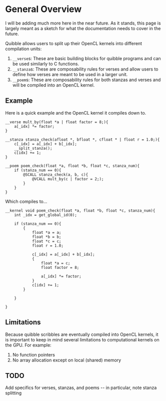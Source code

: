 # General Overview

I will be adding much more here in the near future.
As it stands, this page is largely meant as a sketch for what the documentation needs to cover in the future.

Quibble allows users to split up their OpenCL kernels into different compilation units:

1. `__verse`s: These are basic building blocks for quibble programs and can be used similarly to C functions.
2. `__stanza`s: These are composability rules for verses and allow users to define how verses are meant to be used in a larger unit.
3. `__poem`s: These are composability rules for both stanzas and verses and will be compiled into an OpenCL kernel.

## Example

Here is a quick example and the OpenCL kernel it compiles down to.

```
__verse mult_by(float *a | float factor = 8;){
    a[_idx] *= factor;
}

__stanza stanza_check(afloat *, bfloat *, cfloat * | float r = 1.0;){
    c[_idx] = a[_idx] + b[_idx];
    __split_stanza();
    c[idx] += 1;
}

__poem poem_check(float *a, float *b, float *c, stanza_num){
    if (stanza_num == 0){
        @SCALL stanza_check(a, b, c){
            @VCALL mult_by(c | factor = 2;);
        }
    }
}
```

Which compiles to...

```
__kernel void poem_check(float *a, float *b, float *c, stanza_num){
    int _idx = get_global_id(0);

    if (stanza_num == 0){
        {
            float *a = a;
            float *b = b;
            float *c = c;
            float r = 1.0;

            c[_idx] = a[_idx] + b[_idx];
            {
                float *a = c;
                float factor = 8;

                a[_idx] *= factor;
            }
            c[idx] += 1;
        }

    }

}
```

## Limitations

Because quibble scribbles are eventually compiled into OpenCL kernels, it is important to keep in mind several limitations to computational kernels on the GPU.
For example:

1. No function pointers
2. No array allocation except on local (shared) memory

## TODO

Add specifics for verses, stanzas, and poems -- in particular, note stanza splitting

